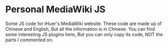 # Personal MediaWiki JS
Some JS code for iHuer's MediaWiki website.
These code are made up of Chinese and English, But all the information is in Chinese.
You can find some interesting JS plugins here, But you can only copy its code, NOT the parts I commented on.
